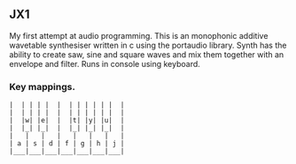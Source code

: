 ## JX1
My first attempt at audio programming. This is an monophonic additive wavetable synthesiser written in c using the portaudio library. Synth has the ability to create saw, sine and square waves and mix them together with an envelope and filter. Runs in console using keyboard. 

### Key mappings.
```
|  | | | |  |  | | | | | |  |
|  | | | |  |  | | | | | |  |
|  |w| |e|  |  |t| |y| |u|  |
|  |_| |_|  |  |_| |_| |_|  | 
|   |   |   |   |   |   |   |
| a | s | d | f | g | h | j | 
|___|___|___|___|___|___|___|
```
